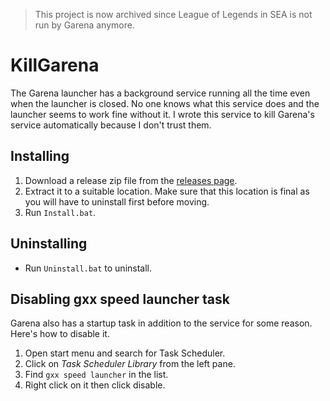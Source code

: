 > This project is now archived since League of Legends in SEA is not run by Garena anymore.

# KillGarena
The Garena launcher has a background service running all the time even when the launcher is closed. No one knows what this service does and the launcher seems to work fine without it. I wrote this service to kill Garena's service automatically because I don't trust them.


## Installing
1. Download a release zip file from the [releases page](https://github.com/SadmanTariq/kill-garena/releases/).
2. Extract it to a suitable location. Make sure that this location is final as you will have to uninstall first before moving.
3. Run `Install.bat`.

## Uninstalling
* Run `Uninstall.bat` to uninstall.

## Disabling gxx speed launcher task
Garena also has a startup task in addition to the service for some reason. Here's how to disable it.
1. Open start menu and search for Task Scheduler.
2. Click on *Task Scheduler Library* from the left pane.
3. Find `gxx speed launcher` in the list.
4. Right click on it then click disable.
